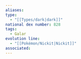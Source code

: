 ```yaml
---
aliases: 
type:
  - "[[Types/dark|dark]]"
national dex number: 828
tags:
  - Galar
evolution line:
  - "[[Pokémon/Nickit|Nickit]]"
associated: 
---
```


